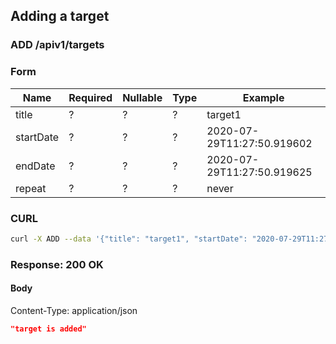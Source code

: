 ## Adding a target

### ADD /apiv1/targets

### Form

Name | Required | Nullable | Type | Example
--- | --- | --- | --- | ---
title | ? | ? | ? | target1
startDate | ? | ? | ? | 2020-07-29T11:27:50.919602
endDate | ? | ? | ? | 2020-07-29T11:27:50.919625
repeat | ? | ? | ? | never

### CURL

```bash
curl -X ADD --data '{"title": "target1", "startDate": "2020-07-29T11:27:50.919602", "endDate": "2020-07-29T11:27:50.919625", "repeat": "never"}' -- "$URL/apiv1/targets?"
```

### Response: 200 OK

#### Body

Content-Type: application/json

```json
"target is added"
```

